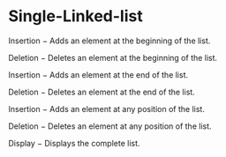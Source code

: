 # Single-Linked-list

Insertion − Adds an element at the beginning of the list.

Deletion − Deletes an element at the beginning of the list.

Insertion − Adds an element at the end of the list.

Deletion − Deletes an element at the end of the list.

Insertion − Adds an element at any position of the list.

Deletion − Deletes an element at any position of the list.

Display − Displays the complete list.

